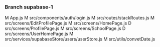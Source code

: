 ### Branch supabase-1

M       App.js
M       src/components/auth/login.js
M       src/routes/stackRoutes.js
M       src/screens/EditProfilePage.js
M       src/screens/HomePage.js
D       src/screens/ProfilePage.js
M       src/screens/SchoolPage.js
D       src/screens/UserHomePage.js
M       src/services/supabaseStore/users/userStore.js
M       src/utils/convetDate.js
